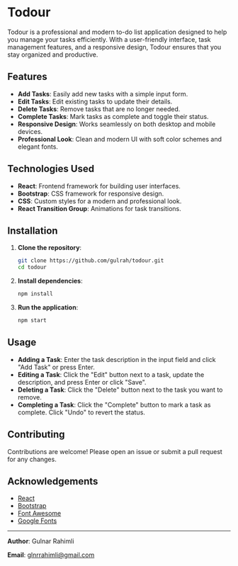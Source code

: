 # Todour

Todour is a professional and modern to-do list application designed to help you manage your tasks efficiently. With a user-friendly interface, task management features, and a responsive design, Todour ensures that you stay organized and productive.

## Features

- **Add Tasks**: Easily add new tasks with a simple input form.
- **Edit Tasks**: Edit existing tasks to update their details.
- **Delete Tasks**: Remove tasks that are no longer needed.
- **Complete Tasks**: Mark tasks as complete and toggle their status.
- **Responsive Design**: Works seamlessly on both desktop and mobile devices.
- **Professional Look**: Clean and modern UI with soft color schemes and elegant fonts.

## Technologies Used

- **React**: Frontend framework for building user interfaces.
- **Bootstrap**: CSS framework for responsive design.
- **CSS**: Custom styles for a modern and professional look.
- **React Transition Group**: Animations for task transitions.

## Installation

1. **Clone the repository**:
    ```sh
    git clone https://github.com/gulrah/todour.git
    cd todour
    ```

2. **Install dependencies**:
    ```sh
    npm install
    ```

3. **Run the application**:
    ```sh
    npm start
    ```

## Usage

- **Adding a Task**: Enter the task description in the input field and click "Add Task" or press Enter.
- **Editing a Task**: Click the "Edit" button next to a task, update the description, and press Enter or click "Save".
- **Deleting a Task**: Click the "Delete" button next to the task you want to remove.
- **Completing a Task**: Click the "Complete" button to mark a task as complete. Click "Undo" to revert the status.

## Contributing

Contributions are welcome! Please open an issue or submit a pull request for any changes.

## Acknowledgements

- [React](https://reactjs.org/)
- [Bootstrap](https://getbootstrap.com/)
- [Font Awesome](https://fontawesome.com/)
- [Google Fonts](https://fonts.google.com/)

---

**Author**: Gulnar Rahimli

**Email**: [glnrrahimli@gmail.com](mailto:glnrrahimli@gmail.com)
